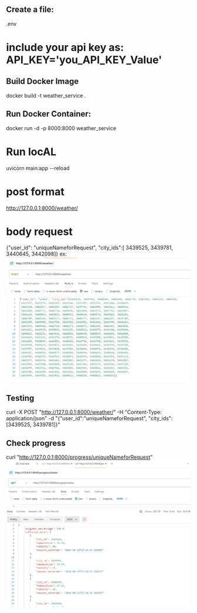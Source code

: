 
## Create a file:
.env
# include your api key as: API_KEY='you_API_KEY_Value'



## Build Docker Image
docker build -t weather_service .
## Run Docker Container:
docker run -d -p 8000:8000 weather_service


# Run locAL
uvicorn main:app --reload
# post format
http://127.0.0.1:8000/weather/
# body request
{"user_id": "uniqueNameforRequest", "city_ids":[ 3439525, 3439781, 3440645, 3442098]}
 ex:
 ![alt text](image.png)


## Testing
curl -X POST "http://127.0.0.1:8000/weather/" -H "Content-Type: application/json" -d "{\"user_id\":\"uniqueNameforRequest\", \"city_ids\":[3439525, 3439781]}"

## Check progress
curl "http://127.0.0.1:8000/progress/uniqueNameforRequest"
![alt text](image-1.png)